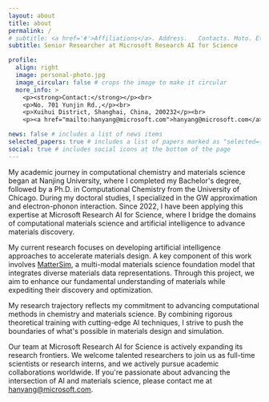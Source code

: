 ```yaml
---
layout: about
title: about
permalink: /
# subtitle: <a href='#'>Affiliations</a>. Address.   Contacts. Moto. Etc.
subtitle: Senior Researcher at Microsoft Research AI for Science

profile:
  align: right
  image: personal-photo.jpg
  image_circular: false # crops the image to make it circular
  more_info: >
    <p><strong>Contact:</strong></p><br>
    <p>No. 701 Yunjin Rd.,</p><br>
    <p>Xuihui District, Shanghai, China, 200232</p><br>
    <p><a href="mailto:hanyang@microsoft.com">hanyang@microsoft.com</a></p>

news: false # includes a list of news items
selected_papers: true # includes a list of papers marked as "selected={true}"
social: true # includes social icons at the bottom of the page
---
```


My academic journey in computational chemistry and materials science began at Nanjing University, where I completed my Bachelor's degree, followed by a Ph.D. in Computational Chemistry from the University of Chicago. During my doctoral studies, I specialized in the GW approximation and electron-phonon interaction. Since 2022, I have been applying this expertise at Microsoft Research AI for Science, where I bridge the domains of computational materials science and artificial intelligence to advance materials discovery.

My current research focuses on developing artificial intelligence approaches to accelerate materials design. A key component of this work involves [MatterSim](https://arxiv.org/abs/2405.04967), a multi-modal materials science foundation model that integrates diverse materials data representations. Through this project, we aim to enhance our fundamental understanding of materials while expediting their discovery and optimization.

My research trajectory reflects my commitment to advancing computational methods in chemistry and materials science. By combining rigorous theoretical training with cutting-edge AI techniques, I strive to push the boundaries of what's possible in materials design and simulation.

Our team at Microsoft Research AI for Science is actively expanding its research frontiers. We welcome talented researchers to join us as full-time scientists or research interns, and we actively pursue academic collaborations worldwide. If you're passionate about advancing the intersection of AI and materials science, please contact me at [hanyang@microsoft.com](mailto:hanyang@microsoft.com).

